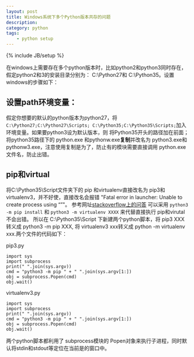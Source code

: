 ```yaml
---
layout: post
title: Windows系统下多个Python版本共存的问题
description: 
category: python 
tags: 
    - python setup
---
```

{% include JB/setup %}

在windows上需要存在多个python版本时，比如python2和python3同时存在，假定python2和3的安装目录分别为：
C:\Python27和 C:\Python35。设置windows的步骤如下：

## 设置path环境变量：
假定你想要的默认的python版本为python27，将```C:\Python27;C:\Python27\Scripts; C:\Python35;C:\Python35\Scripts;```加入环境变量。如果要python3设为默认版本，则
将Python35开头的路径加在前面；
将python35路径下的 python.exe 和pythonw.exe**复制**并改名为 python3.exe和pythonw3.exe，注意使用复制是为了，防止有的模块需要直接调用 python.exe文件名，防止出错。 

## pip和virtual
将C:\Python35\Script文件夹下的 pip 和virtualenv直接改名为 pip3和 virtualenv3，并不好使，直接改名会报错 "Fatal error in launcher: Unable to create process using “”"。
参考网址[stackoverflow上的问答](http://stackoverflow.com/questions/24627525/fatal-error-in-launcher-unable-to-create-process-using-c-program-files-x86)
可以采用 ```python3 -m pip install``` 和 ```python3 -m virtualenv XXXX``` 来代替直接执行 pip和virutal 不会出错。
所以在 C:\Python35\Script 下新建两个python脚本，将 pip3 XXX 转义成 python3 -m pip XXX,  将 virtualenv3 xxx转义成 python -m virtualenv xxx.两个文件的代码如下：

pip3.py

    import sys
    import subprocess
    print(" ".join(sys.argv))
    cmd = "python3 -m pip " + " ".join(sys.argv[1:])
    obj = subprocess.Popen(cmd)
    obj.wait()

virtualenv3.py

    import sys
    import subprocess
    print(" ".join(sys.argv))
    cmd = "python3 -m pip " + " ".join(sys.argv[1:])
    obj = subprocess.Popen(cmd)
    obj.wait()

两个python脚本都利用了 subprocess模块的 Popen对象来执行子进程，同时默认将stdin和stdout等定位在当前是的窗口中。